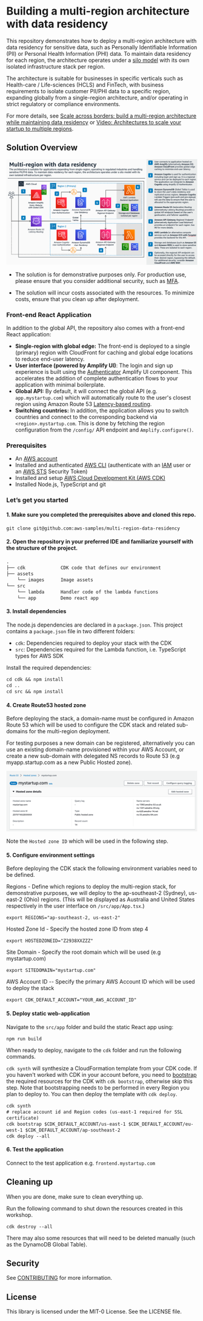# Building a multi-region architecture with data residency 

This repository demonstrates how to deploy a multi-region architecture with data residency for sensitive data, such as Personally Identifiable Information (PII) or Personal Health Information (PHI) data. To maintain data residency for each region, the architecture operates under a [silo model](https://docs.aws.amazon.com/wellarchitected/latest/saas-lens/silo-pool-and-bridge-models.html) with its own isolated infrastructure stack per region.

The architecture is suitable for businesses in specific verticals such as Health-care / Life-sciences (HCLS) and FinTech, with business requirements to isolate customer PII/PHI data to a specific region, expanding globally from a single-region architecture, and/or operating in strict regulatory or compliance environments.

For more details, see [Scale across borders: build a multi-region architecture while maintaining data residency](https://community.aws/posts/scale-beyond-borders) or [Video: Architectures to scale your startup to multiple regions](https://www.twitch.tv/awsonair/video/1851203333).

## Solution Overview 

![Multi Region Data Residency Architecture](assets/imgs/multi-region-data-residency-architecture.png)

* The solution is for demonstrative purposes only. For production use, please ensure that you consider additional security, such as [MFA](https://docs.aws.amazon.com/cognito/latest/developerguide/user-pool-settings-mfa.html).

* The solution will incur costs associated with the resources. To minimize costs, ensure that you clean up after deployment.

### Front-end React Application

In addition to the global API, the repository also comes with a front-end React application: 

* **Single-region with global edge:** The front-end is deployed to a single (primary) region with CloudFront for caching and global edge locations to reduce end-user latency.
* **User interface (powered by Amplify UI)**: The login and sign up experience is built using the [Authenticator](https://ui.docs.amplify.aws/react/connected-components/authenticator) Amplify UI component. This accelerates the addition of complete authentication flows to your application with minimal boilerplate.
* **Global API:** By default, it will connect the global API (e.g. `app.mystartup.com`) which will automatically route to the user's closest region using Amazon Route 53 [Latency-based routing](https://docs.aws.amazon.com/Route53/latest/DeveloperGuide/routing-policy-latency.html). 
* **Switching countries:** In addition, the application allows you to switch countries and connect to the corresponding backend via `<region>.mystartup.com`. This is done by fetching the region configuration from the `/config/` API endpoint and `Amplify.configure()`.

### Prerequisites

- An [AWS account](https://portal.aws.amazon.com/billing/signup#/start)
- Installed and authenticated [AWS CLI](https://docs.aws.amazon.com/en_pv/cli/latest/userguide/cli-chap-install.html) (authenticate with an [IAM](https://docs.aws.amazon.com/IAM/latest/UserGuide/getting-started.html) user or an [AWS STS](https://docs.aws.amazon.com/STS/latest/APIReference/Welcome.html) Security Token)
- Installed and setup [AWS Cloud Development Kit (AWS CDK)](https://docs.aws.amazon.com/cdk/latest/guide/getting_started.html)
- Installed Node.js, TypeScript and git 

### Let’s get you started

#### 1. Make sure you completed the prerequisites above and cloned this repo.

```
git clone git@github.com:aws-samples/multi-region-data-residency
```

#### 2. Open the repository in your preferred IDE and familiarize yourself with the structure of the project.

```
.
├── cdk             CDK code that defines our environment
├── assets          
    └── images      Image assets
└── src
    └── lambda      Handler code of the lambda functions
    └── app         Demo react app 
```

#### 3. Install dependencies

The node.js dependencies are declared in a `package.json`.
This project contains a `package.json` file in two different folders:

- `cdk`: Dependencies required to deploy your stack with the CDK
- `src`: Dependencies required for the Lambda function, i.e. TypeScript types for AWS SDK 

Install the required dependencies:

```
cd cdk && npm install
cd ..
cd src && npm install
```

#### 4. Create Route53 hosted zone

Before deploying the stack, a domain-name must be configured in Amazon Route 53 which will be used to configure the CDK stack and related sub-domains for the multi-region deployment.

For testing purposes a new domain can be registered, alternatively you can use an existing domain-name provisioned within your AWS Account, or create a new sub-domain with delegated NS records to Route 53 (e.g myapp.startup.com as a new Public Hosted zone).

![Hosted zone config](./assets/imgs/hosted-zone.png)

Note the `Hosted zone ID` which will be used in the following step.

#### 5. Configure environment settings

Before deploying the CDK stack the following environment variables need to be defined.

Regions - Define which regions to deploy the multi-region stack, for demonstrative purposes, we will deploy to the ap-southeast-2 (Sydney), us-east-2 (Ohio) regions. (This will be displayed as Australia and United States respectively in the user interface on `/src/app/App.tsx`.)

```
export REGIONS="ap-southeast-2, us-east-2"
```

Hosted Zone Id - Specify the hosted zone ID from step 4

```
export HOSTEDZONEID="Z2938XXZZZ"
```

Site Domain - Specify the root domain which will be used (e.g mystartup.com)

```
export SITEDOMAIN="mystartup.com"
```

AWS Account ID -- Specify the primary AWS Account ID which will be used to deploy the stack

```
export CDK_DEFAULT_ACCOUNT="YOUR_AWS_ACCOUNT_ID"
```

#### 5. Deploy static web-application

Navigate to the `src/app` folder and build the static React app using:

```
npm run build 
```

When ready to deploy, navigate to the `cdk` folder and run the following commands. 

`cdk synth` will synthesize a CloudFormation template from your CDK code. If you haven't worked with CDK in your account before, you need to [bootstrap](https://docs.aws.amazon.com/cdk/v2/guide/bootstrapping.html) the required resources for the CDK with `cdk bootstrap`, otherwise skip this step. Note that bootstrapping needs to be performed in every Region you plan to deploy to. You can then deploy the template with `cdk deploy`. 

```
cdk synth 
# replace account id and Region codes (us-east-1 required for SSL certificate)
cdk bootstrap $CDK_DEFAULT_ACCOUNT/us-east-1 $CDK_DEFAULT_ACCOUNT/eu-west-1 $CDK_DEFAULT_ACCOUNT/ap-southeast-2 
cdk deploy --all
```

#### 6. Test the application

Connect to the test application e.g. `frontend.mystartup.com`
## Cleaning up

When you are done, make sure to clean everything up.

Run the following command to shut down the resources created in this workshop.

```
cdk destroy --all
```

There may also some resources that will need to be deleted manually (such as the DynamoDB Global Table).

## Security

See [CONTRIBUTING](CONTRIBUTING.md#security-issue-notifications) for more information.

## License

This library is licensed under the MIT-0 License. See the LICENSE file.
